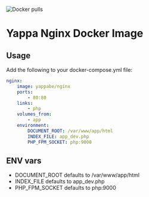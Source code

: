 ![Docker pulls](https://img.shields.io/docker/pulls/yappabe/nginx.svg?style=flat)
# Yappa Nginx Docker Image

## Usage

Add the following to your docker-compose.yml file:

```YAML
nginx:
    image: yappabe/nginx
    ports:
        - 80:80
    links:
        - php
    volumes_from:
        - app
    environment:
        DOCUMENT_ROOT: /var/www/app/html
        INDEX_FILE: app_dev.php
        PHP_FPM_SOCKET: php:9000

```

## ENV vars

* DOCUMENT_ROOT defaults to /var/www/app/html
* INDEX_FILE defaults to app_dev.php
* PHP_FPM_SOCKET defaults to php:9000
